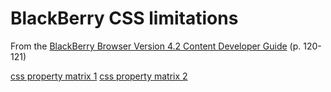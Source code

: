 # BlackBerry CSS limitations

From the [BlackBerry Browser Version 4.2 Content Developer Guide](http://docs.blackberry.com/en/developers/deliverables/1143/browser_devguide.pdf) (p. 120-121)

[css property matrix 1](bb_css_property_matrix1.png)
[css property matrix 2](bb_css_property_matrix2.png)

